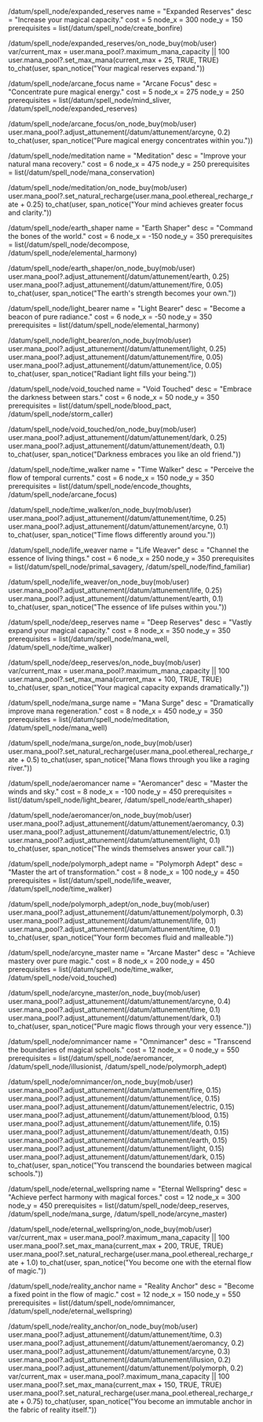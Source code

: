 /datum/spell_node/expanded_reserves
	name = "Expanded Reserves"
	desc = "Increase your magical capacity."
	cost = 5
	node_x = 300
	node_y = 150
	prerequisites = list(/datum/spell_node/create_bonfire)

/datum/spell_node/expanded_reserves/on_node_buy(mob/user)
	var/current_max = user.mana_pool?.maximum_mana_capacity || 100
	user.mana_pool?.set_max_mana(current_max + 25, TRUE, TRUE)
	to_chat(user, span_notice("Your magical reserves expand."))

/datum/spell_node/arcane_focus
	name = "Arcane Focus"
	desc = "Concentrate pure magical energy."
	cost = 5
	node_x = 275
	node_y = 250
	prerequisites = list(/datum/spell_node/mind_sliver, /datum/spell_node/expanded_reserves)

/datum/spell_node/arcane_focus/on_node_buy(mob/user)
	user.mana_pool?.adjust_attunement(/datum/attunement/arcyne, 0.2)
	to_chat(user, span_notice("Pure magical energy concentrates within you."))

/datum/spell_node/meditation
	name = "Meditation"
	desc = "Improve your natural mana recovery."
	cost = 6
	node_x = 475
	node_y = 250
	prerequisites = list(/datum/spell_node/mana_conservation)

/datum/spell_node/meditation/on_node_buy(mob/user)
	user.mana_pool?.set_natural_recharge(user.mana_pool.ethereal_recharge_rate + 0.25)
	to_chat(user, span_notice("Your mind achieves greater focus and clarity."))

/datum/spell_node/earth_shaper
	name = "Earth Shaper"
	desc = "Command the bones of the world."
	cost = 6
	node_x = -150
	node_y = 350
	prerequisites = list(/datum/spell_node/decompose, /datum/spell_node/elemental_harmony)

/datum/spell_node/earth_shaper/on_node_buy(mob/user)
	user.mana_pool?.adjust_attunement(/datum/attunement/earth, 0.25)
	user.mana_pool?.adjust_attunement(/datum/attunement/fire, 0.05)
	to_chat(user, span_notice("The earth's strength becomes your own."))

/datum/spell_node/light_bearer
	name = "Light Bearer"
	desc = "Become a beacon of pure radiance."
	cost = 6
	node_x = -50
	node_y = 350
	prerequisites = list(/datum/spell_node/elemental_harmony)

/datum/spell_node/light_bearer/on_node_buy(mob/user)
	user.mana_pool?.adjust_attunement(/datum/attunement/light, 0.25)
	user.mana_pool?.adjust_attunement(/datum/attunement/fire, 0.05)
	user.mana_pool?.adjust_attunement(/datum/attunement/ice, 0.05)
	to_chat(user, span_notice("Radiant light fills your being."))

/datum/spell_node/void_touched
	name = "Void Touched"
	desc = "Embrace the darkness between stars."
	cost = 6
	node_x = 50
	node_y = 350
	prerequisites = list(/datum/spell_node/blood_pact, /datum/spell_node/storm_caller)

/datum/spell_node/void_touched/on_node_buy(mob/user)
	user.mana_pool?.adjust_attunement(/datum/attunement/dark, 0.25)
	user.mana_pool?.adjust_attunement(/datum/attunement/death, 0.1)
	to_chat(user, span_notice("Darkness embraces you like an old friend."))

/datum/spell_node/time_walker
	name = "Time Walker"
	desc = "Perceive the flow of temporal currents."
	cost = 6
	node_x = 150
	node_y = 350
	prerequisites = list(/datum/spell_node/encode_thoughts, /datum/spell_node/arcane_focus)

/datum/spell_node/time_walker/on_node_buy(mob/user)
	user.mana_pool?.adjust_attunement(/datum/attunement/time, 0.25)
	user.mana_pool?.adjust_attunement(/datum/attunement/arcyne, 0.1)
	to_chat(user, span_notice("Time flows differently around you."))

/datum/spell_node/life_weaver
	name = "Life Weaver"
	desc = "Channel the essence of living things."
	cost = 6
	node_x = 250
	node_y = 350
	prerequisites = list(/datum/spell_node/primal_savagery, /datum/spell_node/find_familiar)

/datum/spell_node/life_weaver/on_node_buy(mob/user)
	user.mana_pool?.adjust_attunement(/datum/attunement/life, 0.25)
	user.mana_pool?.adjust_attunement(/datum/attunement/earth, 0.1)
	to_chat(user, span_notice("The essence of life pulses within you."))

/datum/spell_node/deep_reserves
	name = "Deep Reserves"
	desc = "Vastly expand your magical capacity."
	cost = 8
	node_x = 350
	node_y = 350
	prerequisites = list(/datum/spell_node/mana_well, /datum/spell_node/time_walker)

/datum/spell_node/deep_reserves/on_node_buy(mob/user)
	var/current_max = user.mana_pool?.maximum_mana_capacity || 100
	user.mana_pool?.set_max_mana(current_max + 100, TRUE, TRUE)
	to_chat(user, span_notice("Your magical capacity expands dramatically."))

/datum/spell_node/mana_surge
	name = "Mana Surge"
	desc = "Dramatically improve mana regeneration."
	cost = 8
	node_x = 450
	node_y = 350
	prerequisites = list(/datum/spell_node/meditation, /datum/spell_node/mana_well)

/datum/spell_node/mana_surge/on_node_buy(mob/user)
	user.mana_pool?.set_natural_recharge(user.mana_pool.ethereal_recharge_rate + 0.5)
	to_chat(user, span_notice("Mana flows through you like a raging river."))

/datum/spell_node/aeromancer
	name = "Aeromancer"
	desc = "Master the winds and sky."
	cost = 8
	node_x = -100
	node_y = 450
	prerequisites = list(/datum/spell_node/light_bearer, /datum/spell_node/earth_shaper)

/datum/spell_node/aeromancer/on_node_buy(mob/user)
	user.mana_pool?.adjust_attunement(/datum/attunement/aeromancy, 0.3)
	user.mana_pool?.adjust_attunement(/datum/attunement/electric, 0.1)
	user.mana_pool?.adjust_attunement(/datum/attunement/light, 0.1)
	to_chat(user, span_notice("The winds themselves answer your call."))

/datum/spell_node/polymorph_adept
	name = "Polymorph Adept"
	desc = "Master the art of transformation."
	cost = 8
	node_x = 100
	node_y = 450
	prerequisites = list(/datum/spell_node/life_weaver, /datum/spell_node/time_walker)

/datum/spell_node/polymorph_adept/on_node_buy(mob/user)
	user.mana_pool?.adjust_attunement(/datum/attunement/polymorph, 0.3)
	user.mana_pool?.adjust_attunement(/datum/attunement/life, 0.1)
	user.mana_pool?.adjust_attunement(/datum/attunement/time, 0.1)
	to_chat(user, span_notice("Your form becomes fluid and malleable."))

/datum/spell_node/arcyne_master
	name = "Arcane Master"
	desc = "Achieve mastery over pure magic."
	cost = 8
	node_x = 200
	node_y = 450
	prerequisites = list(/datum/spell_node/time_walker, /datum/spell_node/void_touched)

/datum/spell_node/arcyne_master/on_node_buy(mob/user)
	user.mana_pool?.adjust_attunement(/datum/attunement/arcyne, 0.4)
	user.mana_pool?.adjust_attunement(/datum/attunement/time, 0.1)
	user.mana_pool?.adjust_attunement(/datum/attunement/dark, 0.1)
	to_chat(user, span_notice("Pure magic flows through your very essence."))

/datum/spell_node/omnimancer
	name = "Omnimancer"
	desc = "Transcend the boundaries of magical schools."
	cost = 12
	node_x = 0
	node_y = 550
	prerequisites = list(/datum/spell_node/aeromancer, /datum/spell_node/illusionist, /datum/spell_node/polymorph_adept)

/datum/spell_node/omnimancer/on_node_buy(mob/user)
	user.mana_pool?.adjust_attunement(/datum/attunement/fire, 0.15)
	user.mana_pool?.adjust_attunement(/datum/attunement/ice, 0.15)
	user.mana_pool?.adjust_attunement(/datum/attunement/electric, 0.15)
	user.mana_pool?.adjust_attunement(/datum/attunement/blood, 0.15)
	user.mana_pool?.adjust_attunement(/datum/attunement/life, 0.15)
	user.mana_pool?.adjust_attunement(/datum/attunement/death, 0.15)
	user.mana_pool?.adjust_attunement(/datum/attunement/earth, 0.15)
	user.mana_pool?.adjust_attunement(/datum/attunement/light, 0.15)
	user.mana_pool?.adjust_attunement(/datum/attunement/dark, 0.15)
	to_chat(user, span_notice("You transcend the boundaries between magical schools."))

/datum/spell_node/eternal_wellspring
	name = "Eternal Wellspring"
	desc = "Achieve perfect harmony with magical forces."
	cost = 12
	node_x = 300
	node_y = 450
	prerequisites = list(/datum/spell_node/deep_reserves, /datum/spell_node/mana_surge, /datum/spell_node/arcyne_master)

/datum/spell_node/eternal_wellspring/on_node_buy(mob/user)
	var/current_max = user.mana_pool?.maximum_mana_capacity || 100
	user.mana_pool?.set_max_mana(current_max + 200, TRUE, TRUE)
	user.mana_pool?.set_natural_recharge(user.mana_pool.ethereal_recharge_rate + 1.0)
	to_chat(user, span_notice("You become one with the eternal flow of magic."))

/datum/spell_node/reality_anchor
	name = "Reality Anchor"
	desc = "Become a fixed point in the flow of magic."
	cost = 12
	node_x = 150
	node_y = 550
	prerequisites = list(/datum/spell_node/omnimancer, /datum/spell_node/eternal_wellspring)

/datum/spell_node/reality_anchor/on_node_buy(mob/user)
	user.mana_pool?.adjust_attunement(/datum/attunement/time, 0.3)
	user.mana_pool?.adjust_attunement(/datum/attunement/aeromancy, 0.2)
	user.mana_pool?.adjust_attunement(/datum/attunement/arcyne, 0.3)
	user.mana_pool?.adjust_attunement(/datum/attunement/illusion, 0.2)
	user.mana_pool?.adjust_attunement(/datum/attunement/polymorph, 0.2)
	var/current_max = user.mana_pool?.maximum_mana_capacity || 100
	user.mana_pool?.set_max_mana(current_max + 150, TRUE, TRUE)
	user.mana_pool?.set_natural_recharge(user.mana_pool.ethereal_recharge_rate + 0.75)
	to_chat(user, span_notice("You become an immutable anchor in the fabric of reality itself."))
